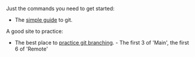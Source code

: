 Just the commands you need to get started:    
   * The [simple guide](http://rogerdudler.github.io/git-guide/) to git.

A good site to practice:   
   * The best place to [practice git branching](http://learngitbranching.js.org/).   -  The first 3 of 'Main', the first 6 of 'Remote'  
 
  